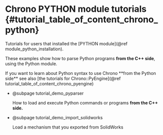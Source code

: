 Chrono PYTHON module tutorials   {#tutorial_table_of_content_chrono_python}
================================

Tutorials for users that installed the [PYTHON module](@ref module_python_installation).

These examples show how to parse Python programs **from the C++ side**, using
the Python module.

<div class="ce-info">
If you want to learn about Python syntax to use 
Chrono **from the Python side** see also 
[the tutorials for Chrono::PyEngine](@ref tutorial_table_of_content_chrono_pyengine)
</div>


- @subpage  tutorial_demo_pyparser

  How to load and execute Python commands or programs **from the C++ side.**

- @subpage  tutorial_demo_import_solidworks

  Load a mechanism that you exported from SolidWorks
  